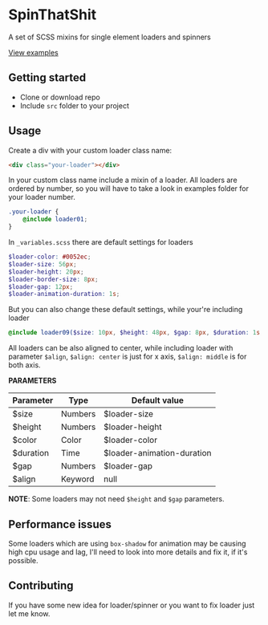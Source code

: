 # SpinThatShit
A set of SCSS mixins for single element loaders and spinners 

[View examples](https://matejkustec.github.io/SpinThatShit/)

## Getting started

* Clone or download repo
* Include `src` folder to your project

## Usage

Create a div with your custom loader class name:

```html
<div class="your-loader"></div>
```

In your custom class name include a mixin of a loader. All loaders are ordered by number, so you will have to take a look in examples folder for your loader number.

```scss
.your-loader {
    @include loader01;
}
```

In `_variables.scss` there are default settings for loaders

```scss
$loader-color: #0052ec;
$loader-size: 56px;
$loader-height: 20px;
$loader-border-size: 8px;
$loader-gap: 12px;
$loader-animation-duration: 1s;
```

But you can also change these default settings, while your're including loader

```scss
@include loader09($size: 10px, $height: 48px, $gap: 8px, $duration: 1s, $align: middle);
```

All loaders can be also aligned to center, while including loader with parameter `$align`,
`$align: center` is just for x axis, `$align: middle` is for both axis.

**PARAMETERS**

Parameter | Type | Default value
------------ | ------------- | -------------
$size | Numbers | $loader-size
$height | Numbers | $loader-height
$color | Color | $loader-color
$duration | Time | $loader-animation-duration
$gap | Numbers | $loader-gap
$align | Keyword | null

**NOTE**: Some loaders may not need `$height` and `$gap` parameters.

## Performance issues

Some loaders which are using `box-shadow` for animation may be causing high cpu usage and lag, I'll need to look into more details and fix it, if it's possible.


## Contributing

If you have some new idea for loader/spinner or you want to fix loader just let me know.
